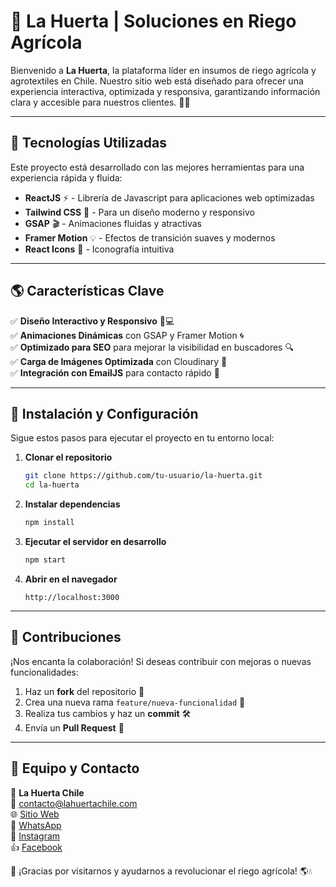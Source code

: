 # 🌱 La Huerta | Soluciones en Riego Agrícola

Bienvenido a **La Huerta**, la plataforma líder en insumos de riego agrícola y agrotextiles en Chile. Nuestro sitio web está diseñado para ofrecer una experiencia interactiva, optimizada y responsiva, garantizando información clara y accesible para nuestros clientes. 🚜💧

---

## 🚀 Tecnologías Utilizadas

Este proyecto está desarrollado con las mejores herramientas para una experiencia rápida y fluida:

- **ReactJS** ⚡️ - Librería de Javascript para aplicaciones web optimizadas
- **Tailwind CSS** 🎨 - Para un diseño moderno y responsivo
- **GSAP** 🎬 - Animaciones fluidas y atractivas
- **Framer Motion** 💡 - Efectos de transición suaves y modernos
- **React Icons** 🔗 - Iconografía intuitiva

---

## 🌎 Características Clave

✅ **Diseño Interactivo y Responsivo** 📱💻  
✅ **Animaciones Dinámicas** con GSAP y Framer Motion 🌀  
✅ **Optimizado para SEO** para mejorar la visibilidad en buscadores 🔍  
✅ **Carga de Imágenes Optimizada** con Cloudinary 📸  
✅ **Integración con EmailJS** para contacto rápido 📩  

---

## 📜 Instalación y Configuración

Sigue estos pasos para ejecutar el proyecto en tu entorno local:

1. **Clonar el repositorio**
   ```sh
   git clone https://github.com/tu-usuario/la-huerta.git
   cd la-huerta
   ```

2. **Instalar dependencias**
   ```sh
   npm install
   ```

3. **Ejecutar el servidor en desarrollo**
   ```sh
   npm start
   ```

4. **Abrir en el navegador**
   ```
   http://localhost:3000
   ```

---

## 📌 Contribuciones

¡Nos encanta la colaboración! Si deseas contribuir con mejoras o nuevas funcionalidades:

1. Haz un **fork** del repositorio 🍴
2. Crea una nueva rama `feature/nueva-funcionalidad` 🌿
3. Realiza tus cambios y haz un **commit** 🛠
4. Envía un **Pull Request** 🚀

---

## 🌾 Equipo y Contacto

📍 **La Huerta Chile**  
📧 contacto@lahuertachile.com  
🌐 [Sitio Web](https://lahuertachile.cl)  
📲 [WhatsApp](https://web.whatsapp.com/send?phone=56966189492)  
📸 [Instagram](https://www.instagram.com/lahuerta_riegoagricola/)  
👍 [Facebook](https://www.facebook.com/profile.php?id=100094564267728)  

🌿 ¡Gracias por visitarnos y ayudarnos a revolucionar el riego agrícola! 🌎💧


